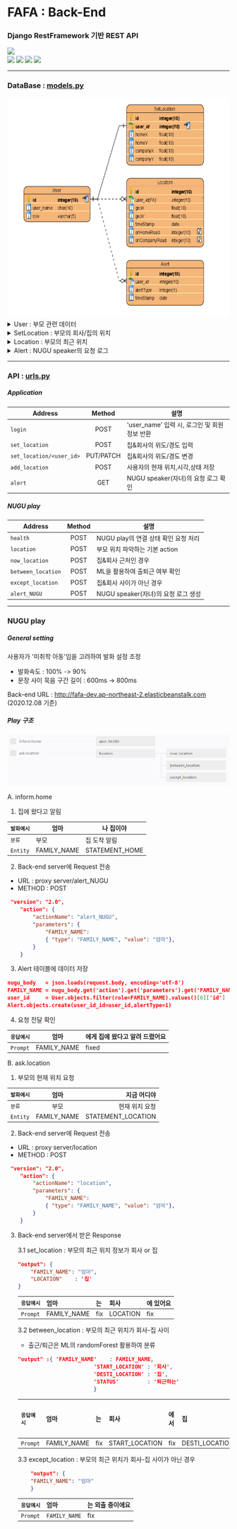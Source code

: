 # FAFA : Back-End
### Django RestFramework 기반 REST API
<div>
<img src="https://img.shields.io/badge/NUGU%20play-2.0-brightgreen?style=flat-square" />
</div>
<div>
<img src="https://img.shields.io/badge/Python-3.6-blue?style=flat-square" />
<img src="https://img.shields.io/badge/Django-2.1.1-blue?style=flat-square" />
<img src="https://img.shields.io/badge/DRF-3.11.0-blue?style=flat-square" />
<img src="https://img.shields.io/badge/SQlite-3.21.0-blue?style=flat-square" />
</div>

- - -

### DataBase : [models.py](https://github.com/HYUcoolguy/FAFA/blob/main/Back-End/FAFA/models.py)
<img src="../document/src/DataModel.png" height="500">

<details>
<summary>User : 부모 관련 데이터</summary>

| 필드      | 타입  | 역할                          | 예시                   |
|:---:       |:---:   |---                          |---                    |
|`id`       |int    |(PK)사용자 고유 id 값         | 1, 2, 3...             |
|`user_name`|char   |Application 로그인 시 필요한 ID| 'mother', 'father' |
|`role`     |varchar|NUGU에서 전달 받은 Entity(FAMILY_NAME) | '엄마', '아빠'          |
</details>


<details>
<summary>SetLocation : 부모의 회사/집의 위치</summary>
    
| 필드      | 타입  | 역할                          | 예시                   |
|:---:        |:---:  |---                          |---                    |
|`id`       |int    |(PK) 고유 id 값        | 1, 2, 3...             |
|`user_id`  |int   |(FK) User 테이블의 id | 1, 2, 3 ... |
|`homeX`     |float|사용자의 집 위도| 36.1234  |
|`homeY`     |float|사용자의 집 경도 | 123.1234      |
|`companyX`     |float|사용자의 회사 위도 | 35.1234    |
|`companyY`   |float|사용자의 회사 경도 | 122.4567     |
</details>

<details>
<summary>Location : 부모의 최근 위치 </summary>
    
| 필드      | 타입  | 역할                          | 예시                   |
|:---:        |:---:   |---                          |---                    |
|`id`       |int    |(PK) 고유 id 값        | 1, 2, 3...             |
|`user_id`  |int   |(FK) User 테이블의 id | 1, 2, 3 ... |
|`geoX`     |float|사용자의 현재 위도| 36.1234  |
|`geoY`     |float|사용자의 현재 경도 | 123.1234      |
|`timeStamp`     |date|사용자의 데이터를 저장한 시각 |2020-12-02T...    |
|`onHomeRoad`     |int|퇴근길 표시 (ML 사용)| 0, 1    |
|`onCompanyRoad`   |int|출근길 표시 (ML 사용)| 0, 1     |
</details>

<details>
<summary>Alert : NUGU speaker의 요청 로그</summary>
    
| 필드      | 타입  | 역할                          | 예시                   |
|:---:        |:---:   |---                          |---                    |
|`id`       |int    |(PK) 고유 id 값        | 1, 2, 3...             |
|`user_id`  |int   |(FK) User 테이블의 id | 1, 2, 3 ... |
|`alertType`     |int|NUGU 스피커의 Intent 분류| 0, 1  |
|`timeStamp`     |date|자녀의 NUGU 스피커 요청을 저장한 시각 |2020-12-02T...    |
</details>

- - -

### API : [urls.py](https://github.com/HYUcoolguy/FAFA/blob/main/Back-End/FAFA/urls.py)

##### Application

| Address               | Method  | 설명|
|---                    |:---:    |---                          |
|`login`                |POST     |'user_name' 입력 시, 로그인 및 회원 정보 반환|
|`set_location`         |POST     |집&회사의 위도/경도 입력|
|`set_location/<user_id>` |PUT/PATCH|집&회사의 위도/경도 변경|
|`add_location`         |POST     |사용자의 현재 위치,시각,상태 저장|
|`alert`                |GET      |NUGU speaker(자녀)의 요청 로그 확인|

##### NUGU play

| Address          | Method  | 설명|
|---               |:---:  |---                          |
|`health`          |POST   |NUGU play의 연결 상태 확인 요청 처리 
|`location`        |POST   |부모 위치 파악하는 기본 action|
|`now_location`    |POST   |집&회사 근처인 경우|
|`between_location`|POST   |ML을 활용하여 출퇴근 여부 확인|
|`except_location` |POST   |집&회사 사이가 아닌 경우|
|`alert_NUGU`      |POST   |NUGU speaker(자녀)의 요청 로그 생성|

- - -

### NUGU play
##### General setting
사용자가 '미취학 아동'임을 고려하여 발화 설정 조정
- 발화속도 : 100% -> 90%
- 문장 사이 묵음 구간 길이 : 600ms -> 800ms

Back-end URL : http://fafa-dev.ap-northeast-2.elasticbeanstalk.com (2020.12.08 기준)

##### Play 구조
![../document/src/NUGUbuild.png](../document/src/NUGUbuild.png)

A. inform.home

1. 집에 왔다고 알림

| `발화예시`         | 엄마  | 나 집이야|
|---               |---  |---|
|`분류`  |부모  |집 도착 알림|
|`Entity`| FAMILY_NAME| STATEMENT_HOME|

2. Back-end server에 Request 전송
- URL : proxy server/alert_NUGU
- METHOD : POST
~~~json
 "version": "2.0",
    "action": {
        "actionName": "alert_NUGU",
        "parameters": {
            "FAMILY_NAME": 
            { "type": "FAMILY_NAME", "value": "엄마"},
        }
    }
~~~

3. Alert 테이블에 데이터 저장
~~~json
nugu_body   = json.loads(request.body, encoding='utf-8')
FAMILY_NAME = nugu_body.get('action').get('parameters').get('FAMILY_NAME_').get('value')
user_id     = User.objects.filter(role=FAMILY_NAME).values()[0]['id']
Alert.objects.create(user_id_id=user_id,alertType=1)
~~~

4. 요청 전달 확인

| `응답예시`         | 엄마  | 에게 집에 왔다고 알려 드렸어요|
|---               |---  |---|
|`Prompt`  |FAMILY_NAME  |fixed|


B. ask.location

1. 부모의 현재 위치 요청

| `발화예시`         | 엄마  | 지금 어디야|
|---               |:---:  |---:|
|`분류`  |부모  |현재 위치 요청|
|`Entity`| FAMILY_NAME| STATEMENT_LOCATION|

2. Back-end server에 Request 전송
- URL : proxy server/location
- METHOD : POST
~~~json
 "version": "2.0",
    "action": {
        "actionName": "location",
        "parameters": {
            "FAMILY_NAME": 
            { "type": "FAMILY_NAME", "value": "엄마"},
        }
    }
~~~
3. Back-end server에서 받은 Response

    3.1 set_location : 부모의 최근 위치 정보가 회사 or 집
    ~~~json
    "output": {
        "FAMILY_NAME": "엄마",
        "LOCATION"    : '집'
    }
    ~~~
    | `응답예시` | 엄마|는 |회사 |에 있어요|
    |---        |--- |---| ---| ---|
    |`Prompt`  |FAMILY_NAME  |fix|LOCATION | fix|


    3.2 between_location : 부모의 최근 위치가 회사-집 사이
    - 출근/퇴근은 ML의 randomForest 활용하여 분류

    ~~~json
    "output" :{ 'FAMILY_NAME'    : FAMILY_NAME,
                            'START_LOCATION' : '회사',
                            'DESTI_LOCATION' : '집',
                            'STATUS'         : '퇴근하는'
                            }
    ~~~
    
    | `응답예시` | 엄마      |는 |회사 |에서 | 집|으로 |퇴근하는| 중이에요|
    |---        |---        |---| ---| ---| ---| ---| ---|---|
    |`Prompt`  |FAMILY_NAME |fix|START_LOCATION|fix|DESTI_LOCATION|fixed|STATUS|fix|


    3.3 except_location : 부모의 최근 위치가 회사-집 사이가 아닌 경우
    ~~~json
        "output": {
        "FAMILY_NAME": "엄마"
        }
    ~~~
    | `응답예시`         | 엄마  | 는 외출 중이에요|
    |---               |---  |---|
    |`Prompt`  |`FAMILY_NAME`  |fix|
